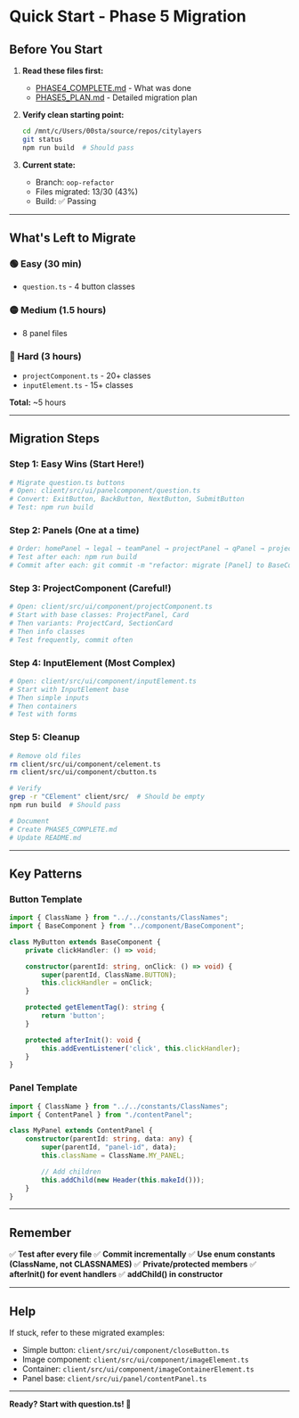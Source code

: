 # Quick Start - Phase 5 Migration

## Before You Start

1. **Read these files first:**
   - [PHASE4_COMPLETE.md](./PHASE4_COMPLETE.md) - What was done
   - [PHASE5_PLAN.md](./PHASE5_PLAN.md) - Detailed migration plan

2. **Verify clean starting point:**
   ```bash
   cd /mnt/c/Users/00sta/source/repos/citylayers
   git status
   npm run build  # Should pass
   ```

3. **Current state:**
   - Branch: `oop-refactor`
   - Files migrated: 13/30 (43%)
   - Build: ✅ Passing

---

## What's Left to Migrate

### 🟢 Easy (30 min)
- `question.ts` - 4 button classes

### 🟡 Medium (1.5 hours)
- 8 panel files

### 🔴 Hard (3 hours)
- `projectComponent.ts` - 20+ classes
- `inputElement.ts` - 15+ classes

**Total:** ~5 hours

---

## Migration Steps

### Step 1: Easy Wins (Start Here!)
```bash
# Migrate question.ts buttons
# Open: client/src/ui/panelcomponent/question.ts
# Convert: ExitButton, BackButton, NextButton, SubmitButton
# Test: npm run build
```

### Step 2: Panels (One at a time)
```bash
# Order: homePanel → legal → teamPanel → projectPanel → qPanel → projectCard → landing → teamComponent
# Test after each: npm run build
# Commit after each: git commit -m "refactor: migrate [Panel] to BaseComponent"
```

### Step 3: ProjectComponent (Careful!)
```bash
# Open: client/src/ui/component/projectComponent.ts
# Start with base classes: ProjectPanel, Card
# Then variants: ProjectCard, SectionCard
# Then info classes
# Test frequently, commit often
```

### Step 4: InputElement (Most Complex)
```bash
# Open: client/src/ui/component/inputElement.ts
# Start with InputElement base
# Then simple inputs
# Then containers
# Test with forms
```

### Step 5: Cleanup
```bash
# Remove old files
rm client/src/ui/component/celement.ts
rm client/src/ui/component/cbutton.ts

# Verify
grep -r "CElement" client/src/  # Should be empty
npm run build  # Should pass

# Document
# Create PHASE5_COMPLETE.md
# Update README.md
```

---

## Key Patterns

### Button Template
```typescript
import { ClassName } from "../../constants/ClassNames";
import { BaseComponent } from "../component/BaseComponent";

class MyButton extends BaseComponent {
    private clickHandler: () => void;

    constructor(parentId: string, onClick: () => void) {
        super(parentId, ClassName.BUTTON);
        this.clickHandler = onClick;
    }

    protected getElementTag(): string {
        return 'button';
    }

    protected afterInit(): void {
        this.addEventListener('click', this.clickHandler);
    }
}
```

### Panel Template
```typescript
import { ClassName } from "../../constants/ClassNames";
import { ContentPanel } from "./contentPanel";

class MyPanel extends ContentPanel {
    constructor(parentId: string, data: any) {
        super(parentId, "panel-id", data);
        this.className = ClassName.MY_PANEL;

        // Add children
        this.addChild(new Header(this.makeId()));
    }
}
```

---

## Remember

✅ **Test after every file**
✅ **Commit incrementally**
✅ **Use enum constants (ClassName, not CLASSNAMES)**
✅ **Private/protected members**
✅ **afterInit() for event handlers**
✅ **addChild() in constructor**

---

## Help

If stuck, refer to these migrated examples:
- Simple button: `client/src/ui/component/closeButton.ts`
- Image component: `client/src/ui/component/imageElement.ts`
- Container: `client/src/ui/component/imageContainerElement.ts`
- Panel base: `client/src/ui/panel/contentPanel.ts`

---

**Ready? Start with question.ts! 🚀**
